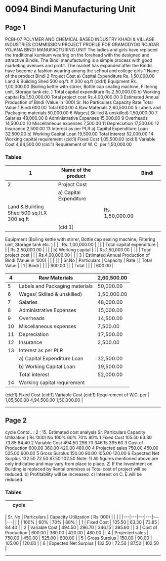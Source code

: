 # 0094 Bindi Manufacturing Unit

## Page 1

PCBI-07 POLYMER AND CHEMICAL BASED INDUSTRY KHADI & VILLAGE INDUSTRIES COMMISSION PROJECT PROFILE FOR GRAMODYOG ROJGAR YOJANA BINDI MANUFACTURING UNIT The ladies and girls have replaced the traditional kumkum wearing on the forehead with the designed and attractive Bindis. The Bindi manufacturing is a simple process with good marketing avenues and profit. The market has expanded after the Bindis have become a fashion wearing among the school and college girls 1 Name of the product Bindi 2 Project Cost a) Capital Expenditure Rs. 1,50,000.00 Land & Building Shed 500 sq.ft. X 300 sq.ft (cid:1) Equipment Rs. 1,00,000.00 (Boiling kettle with stirrer, Bottle cap sealing machine, Filtering unit, Storage tank etc. ) Total capital expenditure Rs.2,50,000.00 b) Working capital Rs.1,50,000.00 Total project cost Rs.4,00,000.00 3 Estimated Annual Production of Bindi (Value in ‘000) Sr. No Particulars Capacity Rate Total Value 1 Bindi 600.00 Total 600.00 4 Raw Materials 2,60,500.00 5 Labels and Packaging materials 50,000.00 6 Wages( Skilled & unskilled) 1,50,000.00 7 Salaries 48,000.00 8 Administrative Expenses 15,000.00 9 Overheads 14,500.00 10 Miscellaneous expenses 7,500.00 11 Depreciation 17,500.00 12 Insurance 2,500.00 13 Interest as per PLR a) Capital Expenditure Loan 32,500.00 b) Working Capital Loan 19,500.00 Total interest 52,000.00 14 Working capital requirement (cid:1) Fixed Cost 1,05,500.00 (cid:1) Variable Cost 4,94,500.00 (cid:1) Requirement of W. C. per 1,50,000.00

### Tables

| 1 | Name of the product |  |  | Bindi |  |
|---|---|---|---|---|---|
| 2 | Project Cost |  |  |  |  |
|  | a) Capital Expenditure
Land & Building Shed 500 sq.ft.X 300 sq.ft |  |  | Rs. 1,50,000.00 |  |
|  | (cid:1)
Equipment
(Boiling kettle with stirrer, Bottle cap sealing machine,
Filtering unit, Storage tank etc. ) |  |  | Rs. 1,00,000.00 |  |
|  | Total capital expenditure |  |  | Rs.2,50,000.00 |  |
|  | b) Working capital |  |  | Rs.1,50,000.00 |  |
|  | Total project cost |  |  | Rs.4,00,000.00 |  |
| 3 | Estimated Annual Production of Bindi (Value in ‘000) |  |  |  |  |
| Sr.No | Particulars | Capacity | Rate |  | Total Value |
| 1 | Bindi |  |  |  | 600.00 |
|  | Total |  |  |  | 600.00 |

| 4 | Raw Materials | 2,60,500.00 |
|---|---|---|
| 5 | Labels and Packaging materials | 50,000.00 |
| 6 | Wages( Skilled & unskilled) | 1,50,000.00 |
| 7 | Salaries | 48,000.00 |
| 8 | Administrative Expenses | 15,000.00 |
| 9 | Overheads | 14,500.00 |
| 10 | Miscellaneous expenses | 7,500.00 |
| 11 | Depreciation | 17,500.00 |
| 12 | Insurance | 2,500.00 |
| 13 | Interest as per PLR |  |
|  | a) Capital Expenditure Loan | 32,500.00 |
|  | b) Working Capital Loan | 19,500.00 |
|  | Total interest | 52,000.00 |
| 14 | Working capital requirement
(cid:1)
Fixed Cost
(cid:1)
Variable Cost
(cid:1)
Requirement of W.C. per | 1,05,500.00
4,94,500.00
1,50,000.00 |

---

## Page 2

cycle Contd.. : 2 : 15. Estimated cost analysis Sr. Particulars Capacity Utilization ( Rs.’000) No 100% 60% 70% 80% 1 Fixed Cost 105.50 63.30 73.85 84.40 2 Variable Cost 494.50 296.70 346.15 395.60 3 Cost of Production 600.00 360.00 420.00 480.00 4 Projected sales 750.00 450.00 525.00 600.00 5 Gross Surplus 150.00 90.00 105.00 120.00 6 Expected Net Surplus 132.50 72.50 87.50 102.50 Note: 1) All figures mentioned above are only indicative and may vary from place to place. 2) If the investment on Building is replaced by Rental premises a) Total cost of project will be reduced. b) Profitability will be increased. c) Interest on C. E.will be reduced.

### Tables

|  | cycle |  |
|---|---|---|

| Sr.
No | Particulars | Capacity Utilization ( Rs.’000) |  |  |  |
|---|---|---|---|---|---|
|  |  | 100% | 60% | 70% | 80% |
| 1 | Fixed Cost | 105.50 | 63.30 | 73.85 | 84.40 |
| 2 | Variable Cost | 494.50 | 296.70 | 346.15 | 395.60 |
| 3 | Cost of Production | 600.00 | 360.00 | 420.00 | 480.00 |
| 4 | Projected sales | 750.00 | 450.00 | 525.00 | 600.00 |
| 5 | Gross Surplus | 150.00 | 90.00 | 105.00 | 120.00 |
| 6 | Expected Net Surplus | 132.50 | 72.50 | 87.50 | 102.50 |

---
